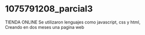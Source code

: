 # 1075791208_parcial3
TIENDA ONLINE
Se utilizaron lenguajes como javascript, css y html, Creando en dos meses una pagina web

